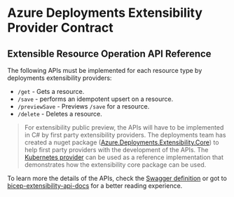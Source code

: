 # Azure Deployments Extensibility Provider Contract

## Extensible Resource Operation API Reference

The following APIs must be implemented for each resource type by deployments extensibility providers:

- `/get` - Gets a resource.
- `/save` - performs an idempotent upsert on a resource.
- `/previewSave` - Previews `/save` for a resource.
- `/delete` - Deletes a resource.

> For extensibility public preview, the APIs will have to be implemented in C# by first party extensibility providers. The deployments team has created a nuget package ([Azure.Deployments.Extensibility.Core](https://www.nuget.org/packages/Azure.Deployments.Extensibility.Core)) to help first party providers with the development of the APIs. The [Kubernetes provider](../src/Azure.Deployments.Extensibility.Providers.Kubernetes/) can be used as a reference implementation that demonstrates how the extensibility core package can be used.

To learn more the details of the APIs, check the [Swagger definition](extensibility-provider-api.json) or got to [bicep-extensibility-api-docs](https://bicep-extensibility-dev-host.azurewebsites.net/api-docs/index.html) for a better reading experience.
